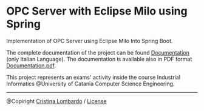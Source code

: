 # OPC Server with Eclipse Milo using Spring
Implementation of OPC Server using Eclipse Milo Into Spring Boot.

The complete documentation of the project can be found [Documentation](doc/Documentation.md) (only Italian Language). The documentation is available also in PDF format [Documentation.pdf](doc/Documentation.pdf).

This project represents an exams' activity inside the course Industrial Informatics @University of Catania Computer Science Engineering.

---
@Copiright [Cristina Lombardo](https://github.com/cristinalombardo/) / [License](/LICENSE)
